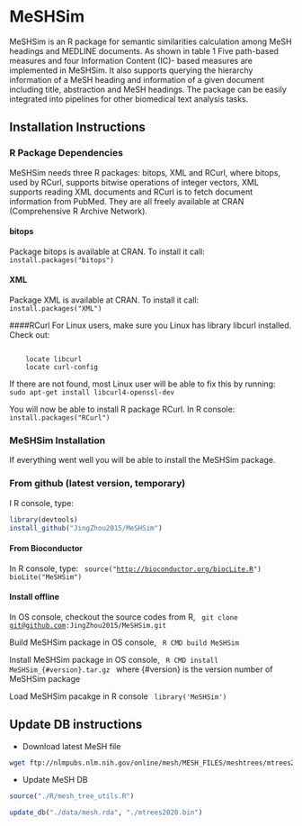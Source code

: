 MeSHSim
=======

MeSHSim is an R package for semantic similarities calculation among MeSH headings and MEDLINE documents. As shown in table 1 Five path-based measures and four Information Content (IC)- based measures are implemented in MeSHSim. It also supports querying the hierarchy information of a MeSH heading and information of a given document including title, abstraction and MeSH headings. The package can be easily integrated into pipelines for other biomedical text analysis tasks. 

## Installation Instructions

### R Package Dependencies
MeSHSim needs three R packages: bitops, XML and RCurl, where bitops, used by RCurl, supports bitwise operations of integer vectors, XML supports reading XML documents and RCurl is to fetch document information from PubMed. They are all freely available at CRAN (Comprehensive R Archive Network).

#### bitops
Package bitops is available at CRAN. To install it call:
<code>
	install.packages("bitops")
</code>

#### XML
Package XML is available at CRAN. To install it call:
<code>
	install.packages("XML")
</code>

####RCurl
For Linux users, make sure you Linux has library libcurl installed. Check out:

<code>
	locate libcurl
	locate curl-config
</code>

If there are not found, most Linux user will be able to fix this by running:
<code>
    sudo apt-get install libcurl4-openssl-dev
</code>

You will now be able to install R package RCurl. In R console:
<code>
    install.packages("RCurl")
</code>


### MeSHSim Installation
If everything went well you will be able to install the MeSHSim package.

### From github (latest version, temporary)
I R console, type:
```R
library(devtools)
install_github("JingZhou2015/MeSHSim")
```

#### From Bioconductor
In R console, type:
<code>
	source("http://bioconductor.org/biocLite.R")
	bioLite("MeSHSim")
</code>

#### Install offline
In OS console, checkout the source codes from R,
<code>
	git clone git@github.com:JingZhou2015/MeSHSim.git
</code>

Build MeSHSim package in OS console,
<code>
	R CMD build MeSHSim
</code>

Install MeSHSim package in OS console,
<code>
	R CMD install MeSHSim_{#version}.tar.gz
</code>
where {#version} is the version number of MeSHSim package

Load MeSHSim pacakge in R console
<code>
	library('MeSHSim')
</code>

## Update DB instructions

* Download latest MeSH file
```bash
wget ftp://nlmpubs.nlm.nih.gov/online/mesh/MESH_FILES/meshtrees/mtrees2020.bin
```

* Update MeSH DB
```R
source("./R/mesh_tree_utils.R")

update_db("./data/mesh.rda", "./mtrees2020.bin")
``` 
